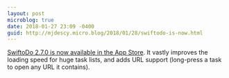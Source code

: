 ```yaml
---
layout: post
microblog: true
date: 2018-01-27 23:09 -0400
guid: http://mjdescy.micro.blog/2018/01/28/swiftodo-is-now.html
---
```

[SwiftoDo 2.7.0 is now available in the App Store](https://itunes.apple.com/us/app/swiftodo-task-list-for-todo.txt/id1073798440?ls=1&mt=8). It vastly improves the loading speed for huge task lists, and adds URL support (long-press a task to open any URL it contains).
